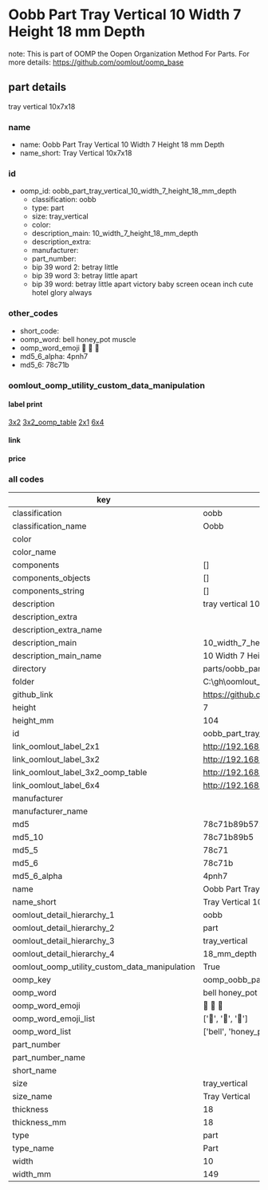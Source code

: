 # Oobb Part Tray Vertical 10 Width 7 Height 18 mm Depth  

note: This is part of OOMP the Oopen Organization Method For Parts. For more details: https://github.com/oomlout/oomp_base

##  part details
  



tray vertical 10x7x18



### name
* name: Oobb Part Tray Vertical 10 Width 7 Height 18 mm Depth
* name_short: Tray Vertical 10x7x18 
### id
* oomp_id: oobb_part_tray_vertical_10_width_7_height_18_mm_depth
  * classification: oobb
  * type: part
  * size: tray_vertical
  * color: 
  * description_main: 10_width_7_height_18_mm_depth
  * description_extra: 
  * manufacturer: 
  * part_number: 
  * bip 39 word 2: betray little
  * bip 39 word 3: betray little apart
  * bip 39 word: betray little apart victory baby screen ocean inch cute hotel glory always

### other_codes
* short_code: 
* oomp_word: bell honey_pot muscle
* oomp_word_emoji :bell: :honey_pot: :muscle:
* md5_6_alpha: 4pnh7
* md5_6: 78c71b






### oomlout_oomp_utility_custom_data_manipulation
#### label print
[3x2](http://192.168.1.245:1112/?label=oomp%204pnh7)
[3x2_oomp_table](http://192.168.1.108:1112/?label=oomp%204pnh7)
[2x1](http://192.168.1.242:1112/?label=oomp%204pnh7)
[6x4](http://192.168.1.55:1112/?label=oomp%204pnh7)    

#### link

                              

#### price







### all codes 
| key | value |  
| --- | --- |  
| classification | oobb |  
| classification_name | Oobb |  
| color |  |  
| color_name |  |  
| components | [] |  
| components_objects | [] |  
| components_string | [] |  
| description | tray vertical 10x7x18 |  
| description_extra |  |  
| description_extra_name |  |  
| description_main | 10_width_7_height_18_mm_depth |  
| description_main_name | 10 Width 7 Height 18 mm Depth |  
| directory | parts/oobb_part_tray_vertical_10_width_7_height_18_mm_depth |  
| folder | C:\gh\oomlout_oobb_version_4_generated_parts\parts\oobb_part_tray_vertical_10_width_7_height_18_mm_depth |  
| github_link | https://github.com/oomlout/oomlout_oomp_part_src/tree/main/parts/oobb_part_tray_vertical_10_width_7_height_18_mm_depth |  
| height | 7 |  
| height_mm | 104 |  
| id | oobb_part_tray_vertical_10_width_7_height_18_mm_depth |  
| link_oomlout_label_2x1 | http://192.168.1.242:1112/?label=oomp%204pnh7 |  
| link_oomlout_label_3x2 | http://192.168.1.245:1112/?label=oomp%204pnh7 |  
| link_oomlout_label_3x2_oomp_table | http://192.168.1.108:1112/?label=oomp%204pnh7 |  
| link_oomlout_label_6x4 | http://192.168.1.55:1112/?label=oomp%204pnh7 |  
| manufacturer |  |  
| manufacturer_name |  |  
| md5 | 78c71b89b572531f06088f3a14a0a0ab |  
| md5_10 | 78c71b89b5 |  
| md5_5 | 78c71 |  
| md5_6 | 78c71b |  
| md5_6_alpha | 4pnh7 |  
| name | Oobb Part Tray Vertical 10 Width 7 Height 18 mm Depth |  
| name_short | Tray Vertical 10x7x18  |  
| oomlout_detail_hierarchy_1 | oobb |  
| oomlout_detail_hierarchy_2 | part |  
| oomlout_detail_hierarchy_3 | tray_vertical |  
| oomlout_detail_hierarchy_4 | 18_mm_depth |  
| oomlout_oomp_utility_custom_data_manipulation | True |  
| oomp_key | oomp_oobb_part_tray_vertical_10_width_7_height_18_mm_depth |  
| oomp_word | bell honey_pot muscle |  
| oomp_word_emoji | :bell: :honey_pot: :muscle: |  
| oomp_word_emoji_list | [':bell:', ':honey_pot:', ':muscle:'] |  
| oomp_word_list | ['bell', 'honey_pot', 'muscle'] |  
| part_number |  |  
| part_number_name |  |  
| short_name |  |  
| size | tray_vertical |  
| size_name | Tray Vertical |  
| thickness | 18 |  
| thickness_mm | 18 |  
| type | part |  
| type_name | Part |  
| width | 10 |  
| width_mm | 149 |  
